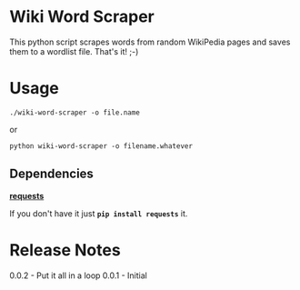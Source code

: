 # Wiki Word Scraper

This python script scrapes words from random WikiPedia pages and saves them to a wordlist file.  That's it! ;-)

# Usage

`./wiki-word-scraper -o file.name`

or 

`python wiki-word-scraper -o filename.whatever`

## Dependencies

[**requests**](http://docs.python-requests.org/en/master/)

If you don't have it just **`pip install requests`** it.

# Release Notes

0.0.2 - Put it all in a loop
0.0.1 - Initial
